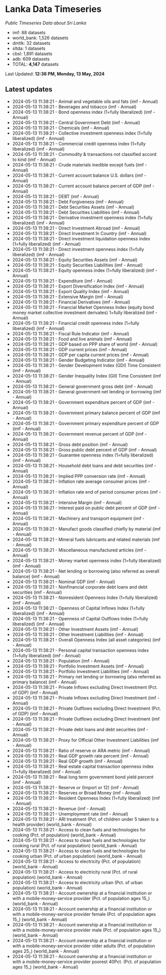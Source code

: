 # Lanka Data Timeseries
*Public Timeseries Data about Sri Lanka*

* imf: 88 datasets
* world_bank: 1,526 datasets
* dmtlk: 32 datasets
* sltda: 1 datasets
* cbsl: 1,891 datasets
* adb: 609 datasets
* TOTAL: **4,147** datasets

Last Updated: **12:36 PM, Monday, 13 May, 2024**

## Latest updates

* 2024-05-13 11:38:21 - Animal and vegetable oils and fats (imf - Annual)
* 2024-05-13 11:38:21 - Beverages and tobacco (imf - Annual)
* 2024-05-13 11:38:21 - Bond openness index (1=fully liberalized) (imf - Annual)
* 2024-05-13 11:38:21 - Central Government Debt (imf - Annual)
* 2024-05-13 11:38:21 - Chemicals (imf - Annual)
* 2024-05-13 11:38:21 - Collective investment openness index (1=fully liberalized) (imf - Annual)
* 2024-05-13 11:38:21 - Commercial credit openness index (1=fully liberalized) (imf - Annual)
* 2024-05-13 11:38:21 - Commodity & transactions not classified accord to kind (imf - Annual)
* 2024-05-13 11:38:21 - Crude materials inedible except fuels (imf - Annual)
* 2024-05-13 11:38:21 - Current account balance U.S. dollars (imf - Annual)
* 2024-05-13 11:38:21 - Current account balance percent of GDP (imf - Annual)
* 2024-05-13 11:38:21 - DEBT (imf - Annual)
* 2024-05-13 11:38:21 - Debt Forgiveness (imf - Annual)
* 2024-05-13 11:38:21 - Debt Securities Assets (imf - Annual)
* 2024-05-13 11:38:21 - Debt Securities Liabilities (imf - Annual)
* 2024-05-13 11:38:21 - Derivative investment openness index (1=fully liberalized) (imf - Annual)
* 2024-05-13 11:38:21 - Direct Investment Abroad (imf - Annual)
* 2024-05-13 11:38:21 - Direct Investment In Country (imf - Annual)
* 2024-05-13 11:38:21 - Direct investment liquidation openness index (1=fully liberalized) (imf - Annual)
* 2024-05-13 11:38:21 - Direct investment openness index (1=fully liberalized) (imf - Annual)
* 2024-05-13 11:38:21 - Equity Securities Assets (imf - Annual)
* 2024-05-13 11:38:21 - Equity Securities Liabilities (imf - Annual)
* 2024-05-13 11:38:21 - Equity openness index (1=fully liberalized) (imf - Annual)
* 2024-05-13 11:38:21 - Expenditure (imf - Annual)
* 2024-05-13 11:38:21 - Export Diversification Index (imf - Annual)
* 2024-05-13 11:38:21 - Export Quality Index (imf - Annual)
* 2024-05-13 11:38:21 - Extensive Margin (imf - Annual)
* 2024-05-13 11:38:21 - Financial Derivatives (imf - Annual)
* 2024-05-13 11:38:21 - Financial Market Openness Index (equity bond money market collective investment derivates) 1=fully liberalized (imf - Annual)
* 2024-05-13 11:38:21 - Financial credit openness index (1=fully liberalized) (imf - Annual)
* 2024-05-13 11:38:21 - Fiscal Rule Indicator (imf - Annual)
* 2024-05-13 11:38:21 - Food and live animals (imf - Annual)
* 2024-05-13 11:38:21 - GDP based on PPP share of world (imf - Annual)
* 2024-05-13 11:38:21 - GDP current prices (imf - Annual)
* 2024-05-13 11:38:21 - GDP per capita current prices (imf - Annual)
* 2024-05-13 11:38:21 - Gender Budgeting Indicator (imf - Annual)
* 2024-05-13 11:38:21 - Gender Development Index (GDI) Time Consistent (imf - Annual)
* 2024-05-13 11:38:21 - Gender Inequality Index (GII) Time Consistent (imf - Annual)
* 2024-05-13 11:38:21 - General government gross debt (imf - Annual)
* 2024-05-13 11:38:21 - General government net lending or borrowing (imf - Annual)
* 2024-05-13 11:38:21 - Government expenditure percent of GDP (imf - Annual)
* 2024-05-13 11:38:21 - Government primary balance percent of GDP (imf - Annual)
* 2024-05-13 11:38:21 - Government primary expenditure percent of GDP (imf - Annual)
* 2024-05-13 11:38:21 - Government revenue percent of GDP (imf - Annual)
* 2024-05-13 11:38:21 - Gross debt position (imf - Annual)
* 2024-05-13 11:38:21 - Gross public debt percent of GDP (imf - Annual)
* 2024-05-13 11:38:21 - Guarantee openness index (1=fully liberalized) (imf - Annual)
* 2024-05-13 11:38:21 - Household debt loans and debt securities (imf - Annual)
* 2024-05-13 11:38:21 - Implied PPP conversion rate (imf - Annual)
* 2024-05-13 11:38:21 - Inflation rate average consumer prices (imf - Annual)
* 2024-05-13 11:38:21 - Inflation rate end of period consumer prices (imf - Annual)
* 2024-05-13 11:38:21 - Intensive Margin (imf - Annual)
* 2024-05-13 11:38:21 - Interest paid on public debt percent of GDP (imf - Annual)
* 2024-05-13 11:38:21 - Machinery and transport equipment (imf - Annual)
* 2024-05-13 11:38:21 - Manufact goods classified chiefly by material (imf - Annual)
* 2024-05-13 11:38:21 - Mineral fuels lubricants and related materials (imf - Annual)
* 2024-05-13 11:38:21 - Miscellaneous manufactured articles (imf - Annual)
* 2024-05-13 11:38:21 - Money market openness index (1=fully liberalized) (imf - Annual)
* 2024-05-13 11:38:21 - Net lending or borrowing (also referred as overall balance) (imf - Annual)
* 2024-05-13 11:38:21 - Nominal GDP (imf - Annual)
* 2024-05-13 11:38:21 - Nonfinancial corporate debt loans and debt securities (imf - Annual)
* 2024-05-13 11:38:21 - Nonresident Openness Index (1=fully liberalized) (imf - Annual)
* 2024-05-13 11:38:21 - Openness of Capital Inflows Index (1=fully liberalized) (imf - Annual)
* 2024-05-13 11:38:21 - Openness of Capital Outflows Index (1=fully liberalized) (imf - Annual)
* 2024-05-13 11:38:21 - Other Investment Assets (imf - Annual)
* 2024-05-13 11:38:21 - Other Investment Liabilities (imf - Annual)
* 2024-05-13 11:38:21 - Overall Openness Index (all asset categories) (imf - Annual)
* 2024-05-13 11:38:21 - Personal capital transaction openness index (1=fully liberalized) (imf - Annual)
* 2024-05-13 11:38:21 - Population (imf - Annual)
* 2024-05-13 11:38:21 - Portfolio Investment Assets (imf - Annual)
* 2024-05-13 11:38:21 - Portfolio Investment Liabilities (imf - Annual)
* 2024-05-13 11:38:21 - Primary net lending or borrowing (also referred as primary balance) (imf - Annual)
* 2024-05-13 11:38:21 - Private Inflows excluding Direct Investment (Pct. of GDP) (imf - Annual)
* 2024-05-13 11:38:21 - Private Inflows excluding Direct Investment (imf - Annual)
* 2024-05-13 11:38:21 - Private Outflows excluding Direct Investment (Pct. of GDP) (imf - Annual)
* 2024-05-13 11:38:21 - Private Outflows excluding Direct Investment (imf - Annual)
* 2024-05-13 11:38:21 - Private debt loans and debt securities (imf - Annual)
* 2024-05-13 11:38:21 - Proxy for Official Other Investment Liabilities (imf - Annual)
* 2024-05-13 11:38:21 - Ratio of reserve or ARA metric (imf - Annual)
* 2024-05-13 11:38:21 - Real GDP growth rate percent (imf - Annual)
* 2024-05-13 11:38:21 - Real GDP growth (imf - Annual)
* 2024-05-13 11:38:21 - Real estate capital transaction openness index (1=fully liberalized) (imf - Annual)
* 2024-05-13 11:38:21 - Real long term government bond yield percent (imf - Annual)
* 2024-05-13 11:38:21 - Reserve or (Import or 12) (imf - Annual)
* 2024-05-13 11:38:21 - Reserves or Broad Money (imf - Annual)
* 2024-05-13 11:38:21 - Resident Openness Index (1=fully liberalized) (imf - Annual)
* 2024-05-13 11:38:21 - Revenue (imf - Annual)
* 2024-05-13 11:38:21 - Unemployment rate (imf - Annual)
* 2024-05-13 11:38:21 - ARI treatment (Pct. of children under 5 taken to a health provider) (world_bank - Annual)
* 2024-05-13 11:38:21 - Access to clean fuels and technologies for cooking (Pct. of population) (world_bank - Annual)
* 2024-05-13 11:38:21 - Access to clean fuels and technologies for cooking rural (Pct. of rural population) (world_bank - Annual)
* 2024-05-13 11:38:21 - Access to clean fuels and technologies for cooking urban (Pct. of urban population) (world_bank - Annual)
* 2024-05-13 11:38:21 - Access to electricity (Pct. of population) (world_bank - Annual)
* 2024-05-13 11:38:21 - Access to electricity rural (Pct. of rural population) (world_bank - Annual)
* 2024-05-13 11:38:21 - Access to electricity urban (Pct. of urban population) (world_bank - Annual)
* 2024-05-13 11:38:21 - Account ownership at a financial institution or with a mobile-money-service provider (Pct. of population ages 15_) (world_bank - Annual)
* 2024-05-13 11:38:21 - Account ownership at a financial institution or with a mobile-money-service provider female (Pct. of population ages 15_) (world_bank - Annual)
* 2024-05-13 11:38:21 - Account ownership at a financial institution or with a mobile-money-service provider male (Pct. of population ages 15_) (world_bank - Annual)
* 2024-05-13 11:38:21 - Account ownership at a financial institution or with a mobile-money-service provider older adults (Pct. of population ages 25_) (world_bank - Annual)
* 2024-05-13 11:38:21 - Account ownership at a financial institution or with a mobile-money-service provider poorest 40Pct. (Pct. of population ages 15_) (world_bank - Annual)